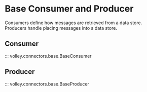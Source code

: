 # Base Consumer and Producer

Consumers define how messages are retrieved from a data store. Producers handle placing messages into a data store.

## Consumer
::: volley.connectors.base.BaseConsumer

## Producer
::: volley.connectors.base.BaseProducer
